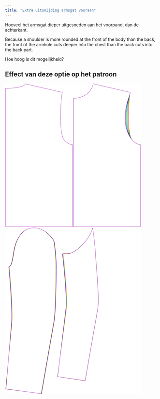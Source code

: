 ```yaml
---
title: "Extra uitsnijding armsgat vooraan"
---
```


Hoeveel het armsgat dieper uitgesneden aan het voorpand, dan de achterkant.

Because a shoulder is more rounded at the front of the body than the back, the front of the armhole cuts deeper into the chest than the back cuts into the back part.

Hoe hoog is dit mogelijkheid?

## Effect van deze optie op het patroon

![Deze afbeelding toont het effect van deze optie door meerdere varianten die een andere waarde hebben voor deze optie te vervangen](bent_frontarmholedeeper_sample.svg "Effect van deze optie op het patroon")
